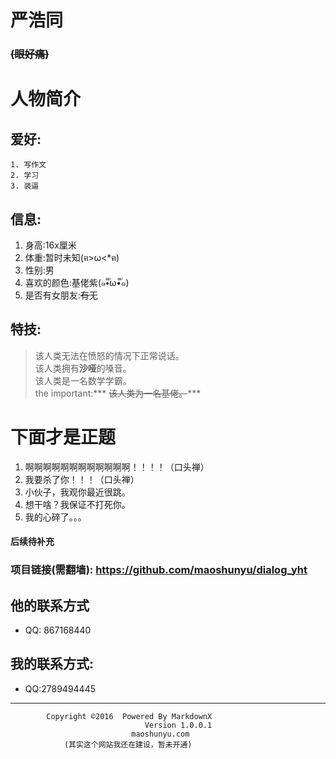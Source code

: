 #  **严浩同** 
### ~~(眼好痛)~~
# 人物简介
  ## 爱好:
    1. 写作文
    2. 学习
    3. 装逼  
## 信息:
1. 身高:16x厘米
2. 体重:暂时未知(ฅ>ω<*ฅ)
3. 性别:男
4. 喜欢的颜色:基佬紫(๑•ั็ω•็ั๑)
5. 是否有女朋友:~~有~~无  

## 特技:
  > 该人类无法在愤怒的情况下正常说话。  
  > 该人类拥有**沙哑**的嗓音。  
  > 该人类是一名数学学霸。  
  > the important:*** ~~该人类为一名基佬。~~***

# 下面才是正题
  
1. 啊啊啊啊啊啊啊啊啊啊啊啊！！！！（口头禅）  
2. 我要杀了你！！！（口头禅）
3. 小伙子，我观你最近很跳。  
4. 想干啥？我保证不打死你。
5. 我的心碎了。。。



























#### 后续待补充
### 项目链接(需翻墙): https://github.com/maoshunyu/dialog_yht
## 他的联系方式  
  -  QQ: 867168440

## 我的联系方式:
  - QQ:2789494445
**********************************************************
            Copyright ©2016  Powered By MarkdownX  
                                  Version 1.0.0.1 
                               maoshunyu.com
                (其实这个网站我还在建设，暂未开通)




